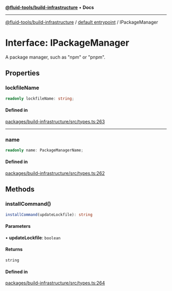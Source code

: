 [**@fluid-tools/build-infrastructure**](../../README.md) • **Docs**

***

[@fluid-tools/build-infrastructure](../../README.md) / [default entrypoint](../README.md) / IPackageManager

# Interface: IPackageManager

A package manager, such as "npm" or "pnpm".

## Properties

### lockfileName

```ts
readonly lockfileName: string;
```

#### Defined in

[packages/build-infrastructure/src/types.ts:263](https://github.com/microsoft/FluidFramework/blob/main/build-tools/packages/build-infrastructure/src/types.ts#L263)

***

### name

```ts
readonly name: PackageManagerName;
```

#### Defined in

[packages/build-infrastructure/src/types.ts:262](https://github.com/microsoft/FluidFramework/blob/main/build-tools/packages/build-infrastructure/src/types.ts#L262)

## Methods

### installCommand()

```ts
installCommand(updateLockfile): string
```

#### Parameters

• **updateLockfile**: `boolean`

#### Returns

`string`

#### Defined in

[packages/build-infrastructure/src/types.ts:264](https://github.com/microsoft/FluidFramework/blob/main/build-tools/packages/build-infrastructure/src/types.ts#L264)
